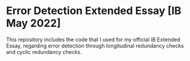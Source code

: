 # Error Detection Extended Essay [IB May 2022]

This repository includes the code that I used for my official IB Extended Essay, regarding error detection through
longitudinal redundancy checks and cyclic redundancy checks.
